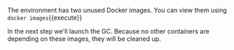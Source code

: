 The environment has two unused Docker images. You can view them using `docker images`{{execute}}

In the next step we'll launch the GC. Because no other containers are depending on these images, they will be cleaned up.
